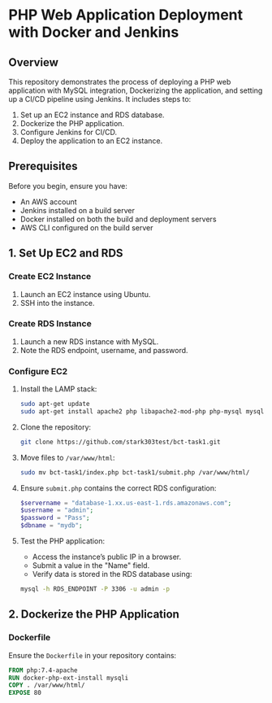 # PHP Web Application Deployment with Docker and Jenkins

## Overview

This repository demonstrates the process of deploying a PHP web application with MySQL integration, Dockerizing the application, and setting up a CI/CD pipeline using Jenkins. It includes steps to:

1. Set up an EC2 instance and RDS database.
2. Dockerize the PHP application.
3. Configure Jenkins for CI/CD.
4. Deploy the application to an EC2 instance.

## Prerequisites

Before you begin, ensure you have:

- An AWS account
- Jenkins installed on a build server
- Docker installed on both the build and deployment servers
- AWS CLI configured on the build server

## 1. Set Up EC2 and RDS

### Create EC2 Instance

1. Launch an EC2 instance using Ubuntu.
2. SSH into the instance.

### Create RDS Instance

1. Launch a new RDS instance with MySQL.
2. Note the RDS endpoint, username, and password.

### Configure EC2

1. Install the LAMP stack:

    ```bash
    sudo apt-get update
    sudo apt-get install apache2 php libapache2-mod-php php-mysql mysql-client -y
    ```

2. Clone the repository:

    ```bash
    git clone https://github.com/stark303test/bct-task1.git
    ```

3. Move files to `/var/www/html`:

    ```bash
    sudo mv bct-task1/index.php bct-task1/submit.php /var/www/html/
    ```

4. Ensure `submit.php` contains the correct RDS configuration:

    ```php
    $servername = "database-1.xx.us-east-1.rds.amazonaws.com";
    $username = "admin";
    $password = "Pass";
    $dbname = "mydb";
    ```

5. Test the PHP application:

    - Access the instance’s public IP in a browser.
    - Submit a value in the "Name" field.
    - Verify data is stored in the RDS database using:

    ```bash
    mysql -h RDS_ENDPOINT -P 3306 -u admin -p
    ```

## 2. Dockerize the PHP Application

### Dockerfile

Ensure the `Dockerfile` in your repository contains:

```Dockerfile
FROM php:7.4-apache
RUN docker-php-ext-install mysqli
COPY . /var/www/html/
EXPOSE 80
